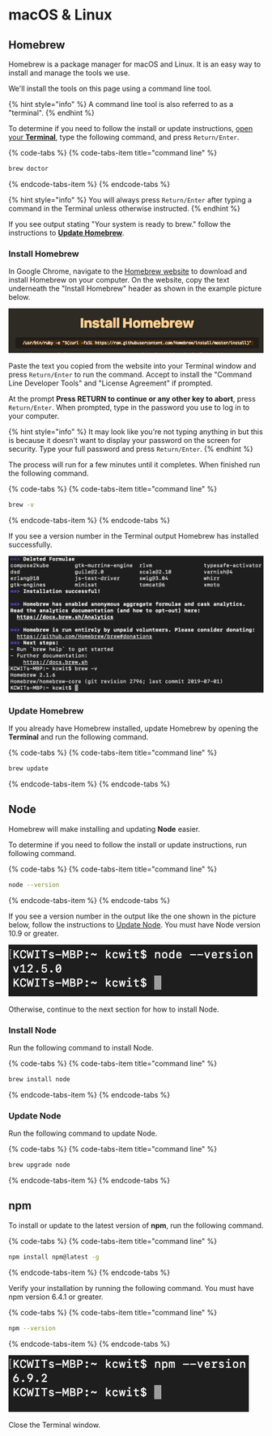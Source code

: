 # macOS & Linux

## Homebrew

Homebrew is a package manager for macOS and Linux. It is an easy way to install and manage the tools we use.

We'll install the tools on this page using a command line tool.

{% hint style="info" %}
A command line tool is also referred to as a "terminal".
{% endhint %}

To determine if you need to follow the install or update instructions, [open your **Terminal**](https://www.wikihow.com/Open-a-Terminal-Window-in-Mac), type the following command, and press `Return/Enter`.

{% code-tabs %}
{% code-tabs-item title="command line" %}
```bash
brew doctor
```
{% endcode-tabs-item %}
{% endcode-tabs %}

{% hint style="info" %}
You will always press `Return/Enter` after typing a command in the Terminal unless otherwise instructed.
{% endhint %}

If you see output stating "Your system is ready to brew." follow the instructions to [**Update Homebrew**](node-mac.md#update-homebrew).

### Install Homebrew

In Google Chrome, navigate to the [Homebrew website](https://brew.sh/) to download and install Homebrew on your computer. On the website, copy the text underneath the "Install Homebrew" header as shown in the example picture below.

![Install command to copy for Homebrew](../.gitbook/assets/homebrew.png)

Paste the text you copied from the website into your Terminal window and press `Return/Enter` to run the command. Accept to install the "Command Line Developer Tools" and "License Agreement" if prompted.

At the prompt **Press RETURN to continue or any other key to abort**, press `Return/Enter`. When prompted, type in the password you use to log in to your computer.

{% hint style="info" %}
It may look like you're not typing anything in but this is because it doesn't want to display your password on the screen for security. Type your full password and press `Return/Enter`.
{% endhint %}

The process will run for a few minutes until it completes. When finished run the following command.

{% code-tabs %}
{% code-tabs-item title="command line" %}
```bash
brew -v
```
{% endcode-tabs-item %}
{% endcode-tabs %}

If you see a version number in the Terminal output Homebrew has installed successfully.

![Successful installation of Homebrew with version check](../.gitbook/assets/brew_done.png)

### Update Homebrew

If you already have Homebrew installed, update Homebrew by opening the **Terminal** and run the following command.

{% code-tabs %}
{% code-tabs-item title="command line" %}
```bash
brew update
```
{% endcode-tabs-item %}
{% endcode-tabs %}

## Node

Homebrew will make installing and updating **Node** easier.

To determine if you need to follow the install or update instructions, run following command.

{% code-tabs %}
{% code-tabs-item title="command line" %}
```bash
node --version
```
{% endcode-tabs-item %}
{% endcode-tabs %}

If you see a version number in the output like the one shown in the picture below, follow the instructions to [Update Node](node-mac.md#update-node). You must have Node version 10.9 or greater.

![Node version successful output](../.gitbook/assets/node-version.png)

Otherwise, continue to the next section for how to install Node.

### Install Node

Run the following command to install Node.

{% code-tabs %}
{% code-tabs-item title="command line" %}
```bash
brew install node
```
{% endcode-tabs-item %}
{% endcode-tabs %}

### Update Node

Run the following command to update Node.

{% code-tabs %}
{% code-tabs-item title="command line" %}
```bash
brew upgrade node
```
{% endcode-tabs-item %}
{% endcode-tabs %}

## npm

To install or update to the latest version of **npm**, run the following command.

{% code-tabs %}
{% code-tabs-item title="command line" %}
```bash
npm install npm@latest -g
```
{% endcode-tabs-item %}
{% endcode-tabs %}

Verify your installation by running the following command. You must have npm version 6.4.1 or greater.

{% code-tabs %}
{% code-tabs-item title="command line" %}
```bash
npm --version
```
{% endcode-tabs-item %}
{% endcode-tabs %}

![npm version successful output](../.gitbook/assets/npm-version.png)

Close the Terminal window.

